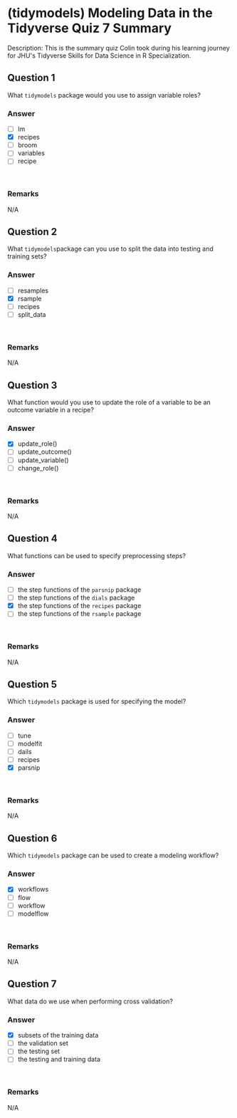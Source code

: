 # (tidymodels) Modeling Data in the Tidyverse Quiz 7 Summary

Description: This is the summary quiz Colin took during his learning journey for JHU's Tidyverse Skills for Data Science in R Specialization.</br>

Question 1
----------
What `tidymodels` package would you use to assign variable roles? </br>

### Answer
- [ ] lm
- [x] recipes
- [ ] broom
- [ ] variables
- [ ] recipe
</br>

### Remarks
N/A </br>

Question 2
----------
What `tidymodels`package can you use to split the data into testing and training sets? </br>

### Answer
- [ ] resamples
- [x] rsample
- [ ] recipes
- [ ] split_data
</br>

### Remarks
N/A </br>


Question 3
----------
What function would you use to update the role of a variable to be an outcome variable in a recipe? </br>

### Answer
- [x] update_role()
- [ ] update_outcome()
- [ ] update_variable()
- [ ] change_role()
</br>

### Remarks
N/A </br>

Question 4
----------
What functions can be used to specify preprocessing steps? </br>

### Answer
- [ ] the step functions of the `parsnip` package
- [ ] the step functions of the `dials` package
- [x] the step functions of the `recipes` package
- [ ] the step functions of the `rsample` package
</br>

### Remarks
N/A </br>

Question 5
----------
Which `tidymodels` package is used for specifying the model? </br>

### Answer
- [ ] tune
- [ ] modelfit
- [ ] dails
- [ ] recipes
- [x] parsnip
</br>

### Remarks
N/A </br>

Question 6
----------
Which `tidymodels` package can be used to create a modeling workflow? </br>

### Answer
- [x] workflows
- [ ] flow
- [ ] workflow
- [ ] modelflow
</br>

### Remarks
N/A </br>

Question 7
----------
What data do we use when performing cross validation? </br>

### Answer
- [x] subsets of the training data
- [ ] the validation set
- [ ] the testing set
- [ ] the testing and training data
</br>

### Remarks
N/A </br>
